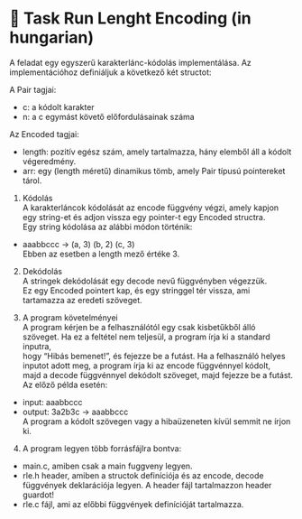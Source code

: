 # 📓 Task Run Lenght Encoding (in hungarian)
A feladat egy egyszerű karakterlánc-kódolás implementálása. Az implementációhoz definiáljuk a következő két structot:  
  
A Pair tagjai:  
 - c: a kódolt karakter  
 - n: a c egymást követő előfordulásainak száma  
  
Az Encoded tagjai:  
 - length: pozitív egész szám, amely tartalmazza, hány elemből áll a kódolt végeredmény.  
 - arr: egy (length méretű) dinamikus tömb, amely Pair típusú pointereket tárol.  
  
1. Kódolás  
A karakterláncok kódolását az encode függvény végzi, amely kapjon egy string-et és adjon vissza egy pointer-t egy Encoded structra.   
Egy string kódolása az alábbi módon történik:  
  
 - aaabbccc -> (a, 3) (b, 2) (c, 3)  
   Ebben az esetben a length mező értéke 3.  
  
2. Dekódolás  
A stringek dekódolását egy decode nevű függvényben végezzük.  
Ez egy Encoded pointert kap, és egy stringgel tér vissza, ami tartamazza az eredeti szöveget.  
  
3. A program követelményei  
A program kérjen be a felhasználótól egy csak kisbetűkből álló szöveget. Ha ez a feltétel nem teljesül, a program írja ki a standard inputra,   
hogy “Hibás bemenet!”, és fejezze be a futást. Ha a felhasználó helyes inputot adott meg, a program írja ki az encode függvénnyel kódolt,  
majd a decode függvénnyel dekódolt szöveget, majd fejezze be a futást.  
Az előző példa esetén:  
 - input: aaabbccc  
 - output: 3a2b3c -> aaabbccc  
A program a kódolt szövegen vagy a hibaüzeneten kívül semmit ne írjon ki.  
  
4. A program legyen több forrásfájlra bontva:  
 - main.c, amiben csak a main fuggveny legyen.
 - rle.h header, amiben a structok definíciója és az encode, decode függvények deklarációja legyen. A header fájl tartalmazzon header guardot!
 - rle.c fájl, ami az előbbi függvények definícióját tartalmazza.
